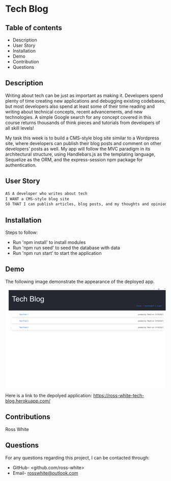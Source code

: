 # Tech Blog

## Table of contents
* Description
* User Story
* Installation
* Demo
* Contribution
* Questions

## Description

Writing about tech can be just as important as making it. Developers spend plenty of time creating new applications and debugging existing codebases, but most developers also spend at least some of their time reading and writing about technical concepts, recent advancements, and new technologies. A simple Google search for any concept covered in this course returns thousands of think pieces and tutorials from developers of all skill levels!

My task this week is to build a CMS-style blog site similar to a Wordpress site, where developers can publish their blog posts and comment on other developers’ posts as well. My app will follow the MVC paradigm in its architectural structure, using Handlebars.js as the templating language, Sequelize as the ORM, and the express-session npm package for authentication.

## User Story

```md
AS A developer who writes about tech
I WANT a CMS-style blog site
SO THAT I can publish articles, blog posts, and my thoughts and opinions
```
## Installation

Steps to follow:
* Run 'npm install' to install modules
* Run 'npm run seed' to seed the database with data
* Run 'npm run start' to start the application

## Demo

The following image demonstrate the appearance of the deployed app.

![Image of the homepage](./assets/homepage.png)

Here is a link to the depolyed application: <https://ross-white-tech-blog.herokuapp.com/>

## Contributions
Ross White

## Questions
For any questions regarding this project, I can be contacted through:
* GitHub- <github.com/ross-white>
* Email- <rosswhite@outlook.com>